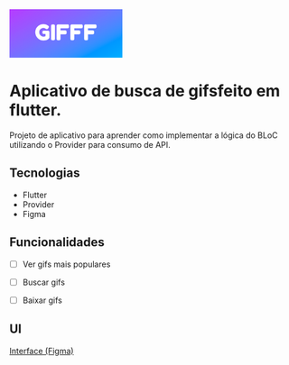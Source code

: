 
<img src="https://github.com/caiovini64/gifff-app/blob/main/assets/images/cover.png" width="200"  />

# Aplicativo de busca de gifsfeito em flutter.

Projeto de aplicativo para aprender como implementar a lógica do BLoC utilizando o Provider para consumo de API.

## Tecnologias

* Flutter
* Provider
* Figma

## Funcionalidades

- [ ] Ver gifs mais populares 
- [ ] Buscar gifs
- [ ] Baixar gifs


## UI

 [Interface (Figma)](https://www.figma.com/file/zE0Ov3lcTdQ5Q3vQGKT2YO/Untitled?node-id=0%3A1)

 
